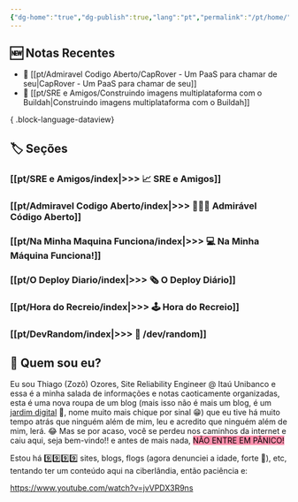 ```yaml
---
{"dg-home":"true","dg-publish":true,"lang":"pt","permalink":"/pt/home/","tags":["gardenEntry"],"dgPassFrontmatter":true}
---
```


## 🆕 Notas Recentes

- 🔗 [[pt/Admiravel Codigo Aberto/CapRover - Um PaaS para chamar de seu\|CapRover - Um PaaS para chamar de seu]]
- 🔗 [[pt/SRE e Amigos/Construindo imagens multiplataforma com o Buildah\|Construindo imagens multiplataforma com o Buildah]]

{ .block-language-dataview}

## 🏷️ Seções

### [[pt/SRE e Amigos/index\|>>> 📈 SRE e Amigos]]
### [[pt/Admiravel Codigo Aberto/index\|>>> 🧑🏻‍💻 Admirável Código Aberto]]
### [[pt/Na Minha Maquina Funciona/index\|>>> 💻 Na Minha Máquina Funciona!]]
### [[pt/O Deploy Diario/index\|>>> 🗞️ O Deploy Diário]]
### [[pt/Hora do Recreio/index\|>>> 🕹️ Hora do Recreio]]
### [[pt/DevRandom/index\|>>> 🔀 /dev/random]]


## 👨 Quem sou eu?

Eu sou Thiago (Zozô) Ozores, Site Reliability Engineer @ Itaú Unibanco e essa é a minha salada de informações e notas caoticamente organizadas, esta é uma nova roupa de um blog (mais isso não é mais um blog, é um [jardim digital](https://joelhooks.com/digital-garden) 🏡, nome muito mais chique por sinal 😁) que eu tive há muito tempo atrás que ninguém além de mim, leu e acredito que ninguém além de mim, lerá. 😂
Mas se por acaso, você se perdeu nos caminhos da internet e caiu aqui, seja bem-vindo!! e antes de mais nada, <mark style="background: #FF5582A6;">NÃO ENTRE EM PÂNICO!</mark>

Estou há 9️⃣9️⃣9️⃣9️⃣ sites, blogs, flogs (agora denunciei a idade, forte 👴), etc, tentando ter um conteúdo aqui na ciberlândia, então paciência e:

https://www.youtube.com/watch?v=jvVPDX3R9ns